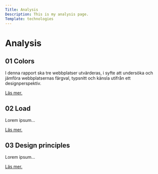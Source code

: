 ```yaml
---
Title: Analysis
Description: This is my analysis page.
Template: technologies
---
```


<div class="box h1">
    <h1>Analysis</h1>
</div>

<div class="box css flex" onclick="location.href='%base_url%?analysis/01_colors';">
    <h2>01 Colors</h2>
    <p>I denna rapport ska tre webbplatser utvärderas, i syfte att undersöka och jämföra webbplatsernas färgval, typsnitt och känsla utifrån ett designperspektiv.</p>
    <p class="tech-link"><a href="%base_url%?analysis/01_colors">Läs mer.</a></p>
</div>

<div class="box html flex" onclick="location.href='%base_url%?analysis/02_load'">
    <h2>02 Load</h2>
    <p>Lorem ipsum...</p>
    <p class="tech-link"><a href="%base_url%?analysis/02_load">Läs mer.</a></p>
</div>

<div class="box git flex" onclick="location.href='%base_url%?analysis/03_design_principles'">
    <h2>03 Design principles</h2>
    <p>Lorem ipsum...</p>
    <p class="tech-link"><a href="%base_url%?analysis/03_design_principles">Läs mer.</a></p>
</div>